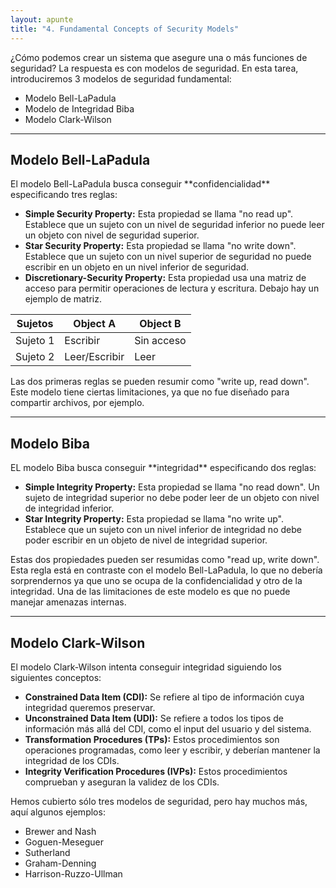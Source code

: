 ```yaml
---
layout: apunte
title: "4. Fundamental Concepts of Security Models"
---
```


¿Cómo podemos crear un sistema que asegure una o más funciones de seguridad? La respuesta es con modelos de seguridad. En esta tarea, introduciremos 3 modelos de seguridad fundamental:

- Modelo Bell-LaPadula
- Modelo de Integridad Biba
- Modelo Clark-Wilson

-------------------------------
<h2>Modelo Bell-LaPadula</h2>
El modelo Bell-LaPadula busca conseguir **confidencialidad** especificando tres reglas:

- **Simple Security Property:** Esta propiedad se llama "no read up". Establece que un sujeto con un nivel de seguridad inferior no puede leer un objeto con nivel de seguridad superior.
- **Star Security Property:** Esta propiedad se llama "no write down". Establece que un sujeto con un nivel superior de seguridad no puede escribir en un objeto en un nivel inferior de seguridad.
- **Discretionary-Security Property:** Esta propiedad usa una matriz de acceso para permitir operaciones de lectura y escritura. Debajo hay un ejemplo de matriz.

| Sujetos  | Object A      | Object B   |
| -------- | ------------- | ---------- |
| Sujeto 1 | Escribir      | Sin acceso |
| Sujeto 2 | Leer/Escribir | Leer       |
Las dos primeras reglas se pueden resumir como "write up, read down". Este modelo tiene ciertas limitaciones, ya que no fue diseñado para compartir archivos, por ejemplo.

-------------------------------------
<h2>Modelo Biba</h2>
EL modelo Biba busca conseguir **integridad** especificando dos reglas:

- **Simple Integrity Property:** Esta propiedad se llama "no read down". Un sujeto de integridad superior no debe poder leer de un objeto con nivel de integridad inferior.
- **Star Integrity Property:** Esta propiedad se llama "no write up". Establece que un sujeto con un nivel inferior de integridad no debe poder escribir en un objeto de nivel de integridad superior.

Estas dos propiedades pueden ser resumidas como "read up, write down". Esta regla está en contraste con el modelo Bell-LaPadula, lo que no debería sorprendernos ya que uno se ocupa de la confidencialidad y otro de la integridad. Una de las limitaciones de este modelo es que no puede manejar amenazas internas.

----------------------------
<h2>Modelo Clark-Wilson</h2>
El modelo Clark-Wilson intenta conseguir integridad siguiendo los siguientes conceptos:

- **Constrained Data Item (CDI):** Se refiere al tipo de información cuya integridad queremos preservar.
- **Unconstrained Data Item (UDI):** Se refiere a todos los tipos de información más allá del CDI, como el input del usuario y del sistema.
- **Transformation Procedures (TPs):** Estos procedimientos son operaciones programadas, como leer y escribir, y deberían mantener la integridad de  los CDIs.
- **Integrity Verification Procedures (IVPs):** Estos procedimientos comprueban y aseguran la validez de los CDIs.

Hemos cubierto sólo tres modelos de seguridad, pero hay muchos más, aquí algunos ejemplos:

- Brewer and Nash
- Goguen-Meseguer
- Sutherland
- Graham-Denning
- Harrison-Ruzzo-Ullman

